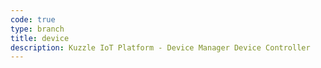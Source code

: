 ```yaml
---
code: true
type: branch
title: device
description: Kuzzle IoT Platform - Device Manager Device Controller
---
```

